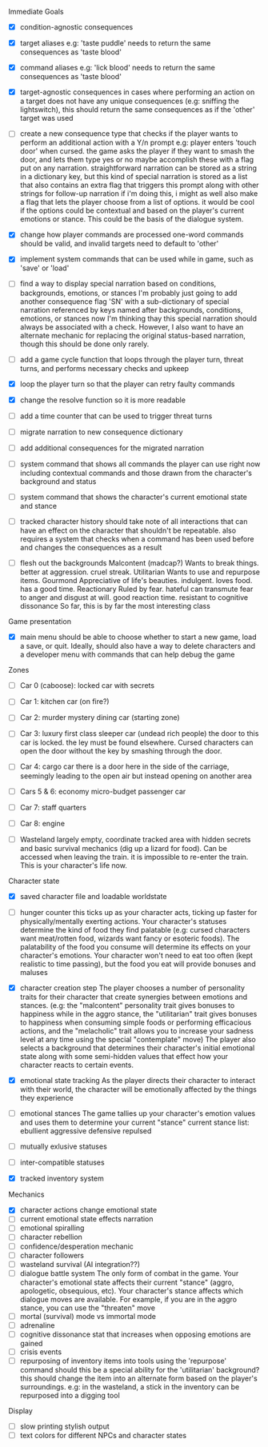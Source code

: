 Immediate Goals
- [x] condition-agnostic consequences
- [x] target aliases
    e.g: 'taste puddle' needs to return the same consequences as 'taste blood'
- [x] command aliases
    e.g: 'lick blood' needs to return the same consequences as 'taste blood'
- [x] target-agnostic consequences
    in cases where performing an action on a target does not have any unique consequences (e.g: sniffing the lightswitch), this should return the same consequences as if the 'other' target was used
- [ ] create a new consequence type that checks if the player wants to perform an additional action with a Y/n prompt
    e.g: player enters 'touch door' when cursed. the game asks the player if they want to smash the door, and lets them type yes or no
    maybe accomplish these with a flag put on any narration. straightforward narration can be stored as a string in a dictionary key, but this kind of special narration is stored as a list that also contains an extra flag that triggers this prompt along with other strings for follow-up narration
    if i'm doing this, i might as well also make a flag that lets the player choose from a list of options. it would be cool if the options could be contextual and based on the player's current emotions or stance. This could be the basis of the dialogue system.
- [x] change how player commands are processed
    one-word commands should be valid, and invalid targets need to default to 'other'
- [x] implement system commands that can be used while in game, such as 'save' or 'load'
- [ ] find a way to display special narration based on conditions, backgrounds, emotions, or stances
    I'm probably just going to add another consequence flag 'SN' with a sub-dictionary of special narration referenced by keys named after backgrounds, conditions, emotions, or stances
    now I'm thinking thay this special narration should always be associated with a check. However, I also want to have an alternate mechanic for replacing the original status-based narration, though this should be done only rarely.
- [ ] add a game cycle function that loops through the player turn, threat turns, and performs necessary checks and upkeep
- [x] loop the player turn so that the player can retry faulty commands
- [x] change the resolve function so it is more readable
- [ ] add a time counter that can be used to trigger threat turns
- [ ] migrate narration to new consequence dictionary
- [ ] add additional consequences for the migrated narration
- [ ] system command that shows all commands the player can use right now
    including contextual commands and those drawn from the character's background and status
- [ ] system command that shows the character's current emotional state and stance
- [ ] tracked character history
    should take note of all interactions that can have an effect on the character that shouldn't be repeatable.
    also requires a system that checks when a command has been used before and changes the consequences as a result
- [ ] flesh out the backgrounds
    Malcontent (madcap?)
        Wants to break things. better at aggression. cruel streak.
    Utilitarian
        Wants to use and repurpose items.
    Gourmond
        Appreciative of life's beauties. indulgent. loves food. has a good time.
    Reactionary
        Ruled by fear. hateful can transmute fear to anger and disgust at will. good reaction time. resistant to cognitive dissonance
        So far, this is by far the most interesting class


Game presentation
- [x] main menu
    should be able to choose whether to start a new game, load a save, or quit. Ideally, should also have a way to delete characters and a developer menu with commands that can help debug the game

Zones
- [ ] Car 0 (caboose): locked car with secrets
- [ ] Car 1: kitchen car (on fire?)
- [ ] Car 2: murder mystery dining car (starting zone)
- [ ] Car 3: luxury first class sleeper car (undead rich people)
    the door to this car is locked. the ley must be found elsewhere. Cursed characters can open the door without the key by smashing through the door.
- [ ] Car 4: cargo car
    there is a door here in the side of the carriage, seemingly leading to the open air but instead opening on another area
- [ ] Cars 5 & 6: economy micro-budget passenger car
- [ ] Car 7: staff quarters
- [ ] Car 8: engine
- [ ] Wasteland
    largely empty, coordinate tracked area with hidden secrets and basic survival mechanics (dig up a lizard for food). Can be accessed when leaving the train. it is impossible to re-enter the train. This is your character's life now.


Character state
- [x] saved character file and loadable worldstate
- [ ] hunger counter
    this ticks up as your character acts, ticking up faster for physically/mentally exerting actions. Your character's statuses determine the kind of food they find palatable (e.g: cursed characters want meat/rotten food, wizards want fancy or esoteric foods). The palatability of the food you consume will determine its effects on your character's emotions. Your character won't need to eat too often (kept realistic to time passing), but the food you eat will provide bonuses and maluses
- [x] character creation step
    The player chooses a number of personality traits for their character that create synergies between emotions and stances. (e.g: the "malcontent" personality trait gives bonuses to happiness while in the aggro stance, the "utilitarian" trait gives bonuses to happiness when consuming simple foods or performing efficacious actions, and the "melacholic" trait allows you to increase your sadness level at any time using the special "contemplate" move)
    The player also selects a background that determines their character's initial emotional state along with some semi-hidden values that effect how your character reacts to certain events.
- [x] emotional state tracking
    As the player directs their character to interact with their world, the character will be emotionally affected by the things they experience
- [ ] emotional stances
    The game tallies up your character's emotion values and uses them to determine your current "stance"
    current stance list:
        ebullient
        aggressive
        defensive
        repulsed
        

- [ ] mutually exlusive statuses
- [ ] inter-compatible statuses
- [x] tracked inventory system

Mechanics
- [x] character actions change emotional state
- [ ] current emotional state effects narration
- [ ] emotional spiralling
- [ ] character rebellion
- [ ] confidence/desperation mechanic
- [ ] character followers
- [ ] wasteland survival (AI integration??)
- [ ] dialogue battle system
    The only form of combat in the game. Your character's emotional state affects their current "stance" (aggro, apologetic, obsequious, etc).
    Your character's stance affects which dialogue moves are available. For example, if you are in the aggro stance, you can use the "threaten" move
- [ ] mortal (survival) mode vs immortal mode
- [ ] adrenaline
- [ ] cognitive dissonance stat that increases when opposing emotions are gained
- [ ] crisis events
- [ ] repurposing of inventory items into tools using the 'repurpose' command
    should this be a special ability for the 'utilitarian' background?
    this should change the item into an alternate form based on the player's surroundings.
    e.g: in the wasteland, a stick in the inventory can be repurposed into a digging tool

Display
- [ ] slow printing stylish output
- [ ] text colors for different NPCs and character states
